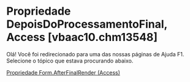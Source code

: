 
# Propriedade DepoisDoProcessamentoFinal, Access [vbaac10.chm13548]

Olá! Você foi redirecionado para uma das nossas páginas de Ajuda F1. Selecione o tópico que estava procurando abaixo.

[Propriedade Form.AfterFinalRender (Access)](http://msdn.microsoft.com/library/c6e294f8-8cd9-1413-eff8-f2b033766326%28Office.15%29.aspx)
